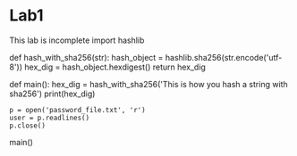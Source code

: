 # Lab1
This lab is incomplete 
import hashlib


def hash_with_sha256(str):
    hash_object = hashlib.sha256(str.encode('utf-8'))
    hex_dig = hash_object.hexdigest()
    return hex_dig


def main():
    hex_dig = hash_with_sha256('This is how you hash a string with sha256')
    print(hex_dig)

    p = open('password_file.txt', 'r')
    user = p.readlines()
    p.close()


main()
